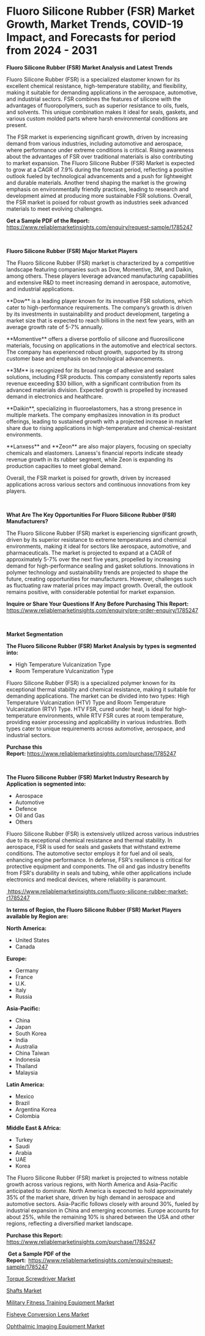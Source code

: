 <p><h1>Fluoro Silicone Rubber (FSR) Market Growth, Market Trends, COVID-19 Impact, and Forecasts for period from 2024 - 2031</h1></p><p><strong>Fluoro Silicone Rubber (FSR) Market Analysis and Latest Trends</strong></p>
<p><p>Fluoro Silicone Rubber (FSR) is a specialized elastomer known for its excellent chemical resistance, high-temperature stability, and flexibility, making it suitable for demanding applications in the aerospace, automotive, and industrial sectors. FSR combines the features of silicone with the advantages of fluoropolymers, such as superior resistance to oils, fuels, and solvents. This unique combination makes it ideal for seals, gaskets, and various custom molded parts where harsh environmental conditions are present.</p><p>The FSR market is experiencing significant growth, driven by increasing demand from various industries, including automotive and aerospace, where performance under extreme conditions is critical. Rising awareness about the advantages of FSR over traditional materials is also contributing to market expansion. The Fluoro Silicone Rubber (FSR) Market is expected to grow at a CAGR of 7.9% during the forecast period, reflecting a positive outlook fueled by technological advancements and a push for lightweight and durable materials. Another trend shaping the market is the growing emphasis on environmentally friendly practices, leading to research and development aimed at producing more sustainable FSR solutions. Overall, the FSR market is poised for robust growth as industries seek advanced materials to meet evolving challenges.</p></p>
<p><strong>Get a Sample PDF of the Report:&nbsp;</strong> <a href="https://www.reliablemarketinsights.com/enquiry/request-sample/1785247?utm_campaign=1512&utm_medium=2&utm_source=Github&utm_content=ia&utm_term=18122024&utm_id=fluoro-silicone-rubber-fsr">https://www.reliablemarketinsights.com/enquiry/request-sample/1785247</a></p>
<p>&nbsp;</p>
<p><strong>Fluoro Silicone Rubber (FSR) Major Market Players</strong></p>
<p><p>The Fluoro Silicone Rubber (FSR) market is characterized by a competitive landscape featuring companies such as Dow, Momentive, 3M, and Daikin, among others. These players leverage advanced manufacturing capabilities and extensive R&D to meet increasing demand in aerospace, automotive, and industrial applications.</p><p>**Dow** is a leading player known for its innovative FSR solutions, which cater to high-performance requirements. The company’s growth is driven by its investments in sustainability and product development, targeting a market size that is expected to reach billions in the next few years, with an average growth rate of 5-7% annually.</p><p>**Momentive** offers a diverse portfolio of silicone and fluorosilicone materials, focusing on applications in the automotive and electrical sectors. The company has experienced robust growth, supported by its strong customer base and emphasis on technological advancements.</p><p>**3M** is recognized for its broad range of adhesive and sealant solutions, including FSR products. This company consistently reports sales revenue exceeding $30 billion, with a significant contribution from its advanced materials division. Expected growth is propelled by increased demand in electronics and healthcare.</p><p>**Daikin**, specializing in fluoroelastomers, has a strong presence in multiple markets. The company emphasizes innovation in its product offerings, leading to sustained growth with a projected increase in market share due to rising applications in high-temperature and chemical-resistant environments.</p><p>**Lanxess** and **Zeon** are also major players, focusing on specialty chemicals and elastomers. Lanxess's financial reports indicate steady revenue growth in its rubber segment, while Zeon is expanding its production capacities to meet global demand.</p><p>Overall, the FSR market is poised for growth, driven by increased applications across various sectors and continuous innovations from key players.</p></p>
<p>&nbsp;</p>
<p><strong>What Are The Key Opportunities For Fluoro Silicone Rubber (FSR) Manufacturers?</strong></p>
<p><p>The Fluoro Silicone Rubber (FSR) market is experiencing significant growth, driven by its superior resistance to extreme temperatures and chemical environments, making it ideal for sectors like aerospace, automotive, and pharmaceuticals. The market is projected to expand at a CAGR of approximately 5-7% over the next five years, propelled by increasing demand for high-performance sealing and gasket solutions. Innovations in polymer technology and sustainability trends are projected to shape the future, creating opportunities for manufacturers. However, challenges such as fluctuating raw material prices may impact growth. Overall, the outlook remains positive, with considerable potential for market expansion.</p></p>
<p><strong>Inquire or Share Your Questions If Any Before Purchasing This Report:</strong> <a href="https://www.reliablemarketinsights.com/enquiry/pre-order-enquiry/1785247?utm_campaign=1512&utm_medium=2&utm_source=Github&utm_content=ia&utm_term=18122024&utm_id=fluoro-silicone-rubber-fsr">https://www.reliablemarketinsights.com/enquiry/pre-order-enquiry/1785247</a></p>
<p>&nbsp;</p>
<p><strong>Market Segmentation</strong></p>
<p><strong>The Fluoro Silicone Rubber (FSR) Market Analysis by types is segmented into:</strong></p>
<p><ul><li>High Temperature Vulcanization Type</li><li>Room Temperature Vulcanization Type</li></ul></p>
<p><p>Fluoro Silicone Rubber (FSR) is a specialized polymer known for its exceptional thermal stability and chemical resistance, making it suitable for demanding applications. The market can be divided into two types: High Temperature Vulcanization (HTV) Type and Room Temperature Vulcanization (RTV) Type. HTV FSR, cured under heat, is ideal for high-temperature environments, while RTV FSR cures at room temperature, providing easier processing and applicability in various industries. Both types cater to unique requirements across automotive, aerospace, and industrial sectors.</p></p>
<p><strong>Purchase this Report:&nbsp;</strong><a href="https://www.reliablemarketinsights.com/purchase/1785247?utm_campaign=1512&utm_medium=2&utm_source=Github&utm_content=ia&utm_term=18122024&utm_id=fluoro-silicone-rubber-fsr">https://www.reliablemarketinsights.com/purchase/1785247</a></p>
<p>&nbsp;</p>
<p><strong>The Fluoro Silicone Rubber (FSR) Market Industry Research by Application is segmented into:</strong></p>
<p><ul><li>Aerospace</li><li>Automotive</li><li>Defence</li><li>Oil and Gas</li><li>Others</li></ul></p>
<p><p>Fluoro Silicone Rubber (FSR) is extensively utilized across various industries due to its exceptional chemical resistance and thermal stability. In aerospace, FSR is used for seals and gaskets that withstand extreme conditions. The automotive sector employs it for fuel and oil seals, enhancing engine performance. In defense, FSR's resilience is critical for protective equipment and components. The oil and gas industry benefits from FSR's durability in seals and tubing, while other applications include electronics and medical devices, where reliability is paramount.</p></p>
<p><a href="https://www.reliablemarketinsights.com/fluoro-silicone-rubber-market-r1785247?utm_campaign=1512&utm_medium=2&utm_source=Github&utm_content=ia&utm_term=18122024&utm_id=fluoro-silicone-rubber-fsr">&nbsp;https://www.reliablemarketinsights.com/fluoro-silicone-rubber-market-r1785247</a></p>
<p><strong>In terms of Region, the Fluoro Silicone Rubber (FSR) Market Players available by Region are:</strong></p>
<p>
    <p> <strong> North America: </strong>
        <ul>
            <li>United States</li>
            <li>Canada</li>
        </ul>
        </p> 
    <p> <strong> Europe: </strong>
        <ul>
            <li>Germany</li>
            <li>France</li>
            <li>U.K.</li>
            <li>Italy</li>
            <li>Russia</li>
        </ul>
        </p> 
    <p> <strong> Asia-Pacific: </strong>
        <ul>
            <li>China</li>
            <li>Japan</li>
            <li>South Korea</li>
            <li>India</li>
            <li>Australia</li>
            <li>China Taiwan</li>
            <li>Indonesia</li>
            <li>Thailand</li>
            <li>Malaysia</li>
        </ul>
        </p> 
    <p> <strong> Latin America: </strong>
        <ul>
            <li>Mexico</li>
            <li>Brazil</li>
            <li>Argentina Korea</li>
            <li>Colombia</li>
        </ul>
        </p> 
    <p> <strong> Middle East & Africa: </strong>
        <ul>
            <li>Turkey</li>
            <li>Saudi</li>
            <li>Arabia</li>
            <li>UAE</li>
            <li>Korea</li>
        </ul>
    </p>
    </p>
<p><p>The Fluoro Silicone Rubber (FSR) market is projected to witness notable growth across various regions, with North America and Asia-Pacific anticipated to dominate. North America is expected to hold approximately 35% of the market share, driven by high demand in aerospace and automotive sectors. Asia-Pacific follows closely with around 30%, fueled by industrial expansion in China and emerging economies. Europe accounts for about 25%, while the remaining 10% is shared between the USA and other regions, reflecting a diversified market landscape.</p></p>
<p><strong>Purchase this Report: </strong><a href="https://www.reliablemarketinsights.com/purchase/1785247?utm_campaign=1512&utm_medium=2&utm_source=Github&utm_content=ia&utm_term=18122024&utm_id=fluoro-silicone-rubber-fsr">https://www.reliablemarketinsights.com/purchase/1785247</a></p>
<p>&nbsp;<strong>Get a Sample PDF of the Report:&nbsp;&nbsp;</strong><a href="https://www.reliablemarketinsights.com/enquiry/request-sample/1785247?utm_campaign=1512&utm_medium=2&utm_source=Github&utm_content=ia&utm_term=18122024&utm_id=fluoro-silicone-rubber-fsr">https://www.reliablemarketinsights.com/enquiry/request-sample/1785247</a></p>
<p><strong></strong></p>
<p><p><a href="https://www.linkedin.com/pulse/torque-screwdriver-market-size-status-forecast-2024-2031-cfgcc?utm_campaign=1512&utm_medium=2&utm_source=Github&utm_content=ia&utm_term=18122024&utm_id=fluoro-silicone-rubber-fsr">Torque Screwdriver Market</a></p><p><a href="https://www.linkedin.com/pulse/shafts-market-growth-2024-2031-factors-behind-its-high-jwspc?utm_campaign=1512&utm_medium=2&utm_source=Github&utm_content=ia&utm_term=18122024&utm_id=fluoro-silicone-rubber-fsr">Shafts Market</a></p><p><a href="https://www.linkedin.com/pulse/growth-forecast-revenue-outlook-military-fitness-training-equipment-kgijc?utm_campaign=1512&utm_medium=2&utm_source=Github&utm_content=ia&utm_term=18122024&utm_id=fluoro-silicone-rubber-fsr">Military Fitness Training Equipment Market</a></p><p><a href="https://www.linkedin.com/pulse/analyzing-global-fisheye-conversion-lens-market-growth-prospects-hzkic?utm_campaign=1512&utm_medium=2&utm_source=Github&utm_content=ia&utm_term=18122024&utm_id=fluoro-silicone-rubber-fsr">Fisheye Conversion Lens Market</a></p><p><a href="https://www.linkedin.com/pulse/ophthalmic-imaging-equipment-market-share-analysis-growth-79unf?utm_campaign=1512&utm_medium=2&utm_source=Github&utm_content=ia&utm_term=18122024&utm_id=fluoro-silicone-rubber-fsr">Ophthalmic Imaging Equipment Market</a></p></p>